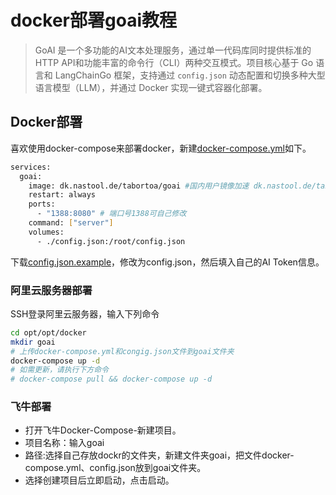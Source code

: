 # docker部署goai教程

> GoAI 是一个多功能的AI文本处理服务，通过单一代码库同时提供标准的HTTP API和功能丰富的命令行（CLI）两种交互模式。项目核心基于 Go 语言和 LangChainGo 框架，支持通过 `config.json` 动态配置和切换多种大型语言模型（LLM），并通过 Docker 实现一键式容器化部署。

## Docker部署

喜欢使用docker-compose来部署docker，新建[docker-compose.yml](https://github.com/tabortao/GoAI/blob/main/docker-compose.yml)如下。

```bash
services:
  goai:
    image: dk.nastool.de/tabortoa/goai #国内用户镜像加速 dk.nastool.de/tabortoa/goai
    restart: always
    ports:
      - "1388:8080" # 端口号1388可自己修改
    command: ["server"]
    volumes:
      - ./config.json:/root/config.json 
```
下载[config.json.example](https://github.com/tabortao/GoAI/blob/main/config.json.example)，修改为config.json，然后填入自己的AI Token信息。

### 阿里云服务器部署

SSH登录阿里云服务器，输入下列命令
```bash
cd opt/opt/docker
mkdir goai
# 上传docker-compose.yml和congig.json文件到goai文件夹
docker-compose up -d
# 如需更新，请执行下方命令
# docker-compose pull && docker-compose up -d 
```

### 飞牛部署
- 打开飞牛Docker-Compose-新建项目。
- 项目名称：输入goai
- 路径:选择自己存放dockr的文件夹，新建文件夹goai，把文件docker-compose.yml、config.json放到goai文件夹。
- 选择创建项目后立即启动，点击启动。
